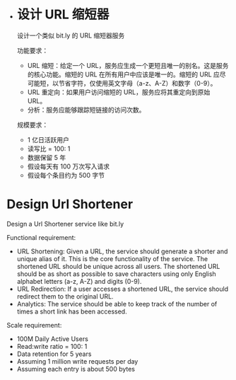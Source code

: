 - # 设计 URL 缩短器

  设计一个类似 bit.ly 的 URL 缩短器服务

  功能要求：

  - URL 缩短：给定一个 URL，服务应生成一个更短且唯一的别名。这是服务的核心功能。缩短的 URL 在所有用户中应该是唯一的。缩短的 URL 应尽可能短，以节省字符，仅使用英文字母（a-z、A-Z）和数字（0-9）。
  - URL 重定向：如果用户访问缩短的 URL，服务应将其重定向到原始 URL。
  - 分析：服务应能够跟踪短链接的访问次数。

  规模要求：

  - 1 亿日活跃用户
  - 读写比 = 100: 1
  - 数据保留 5 年
  - 假设每天有 100 万次写入请求
  - 假设每个条目约为 500 字节

# Design Url Shortener

Design a Url Shortener service like bit.ly

Functional requirement:

- URL Shortening: Given a URL, the service should generate a shorter and unique alias of it. This is the core functionality of the service. The shortened URL should be unique across all users. The shortened URL should be as short as possible to save characters using only English alphabet letters (a-z, A-Z) and digits (0-9).
- URL Redirection: If a user accesses a shortened URL, the service should redirect them to the original URL.
- Analytics: The service should be able to keep track of the number of times a short link has been accessed.

Scale requirement:

- 100M Daily Active Users
- Read:write ratio = 100: 1
- Data retention for 5 years
- Assuming 1 million write requests per day
- Assuming each entry is about 500 bytes